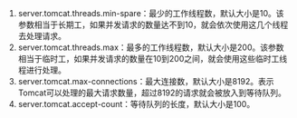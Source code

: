1. server.tomcat.threads.min-spare：最少的工作线程数，默认大小是10。该参数相当于长期工，如果并发请求的数量达不到10，就会依次使用这几个线程去处理请求。
2. server.tomcat.threads.max：最多的工作线程数，默认大小是200。该参数相当于临时工，如果并发请求的数量在10到200之间，就会使用这些临时工线程进行处理。
3. server.tomcat.max-connections：最大连接数，默认大小是8192。表示Tomcat可以处理的最大请求数量，超过8192的请求就会被放入到等待队列。
4. server.tomcat.accept-count：等待队列的长度，默认大小是100。
